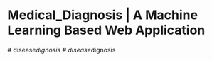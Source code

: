 # Medical_Diagnosis |  A Machine Learning Based Web Application


#   d i s e a s e _ d i g n o s i s  
 #   d i s e a s e _ d i g n o s i s  
 